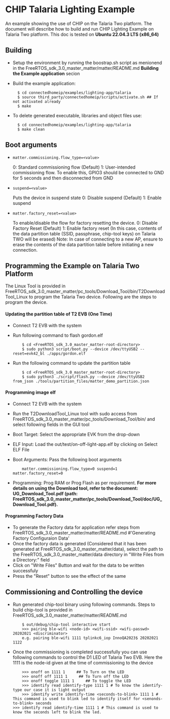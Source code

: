 # CHIP Talaria Lighting Example

An example showing the use of CHIP on the Talaria Two platform. The document will describe how
to build and run CHIP Lighting Example on Talaria Two platform. This doc is tested
on **Ubuntu 22.04.3 LTS (x86_64)**

## Building

-   Setup the environment by running the boostrap.sh script as menionend in the FreeRTOS_sdk_3.0_master_matter/matter/README.md **Building the Example application** secion

-   Build the example application:

          $ cd connectedhomeip/examples/lighting-app/talaria
          $ source third_party/connectedhomeip/scripts/activate.sh ## If not activated already
          $ make

-   To delete generated executable, libraries and object files use:

          $ cd connectedhomeip/examples/lighting-app/talaria
          $ make clean

## Boot arguments
-   `matter.commissioning.flow_type=<value>`

    0: Standard commissioning flow (Default)
    1: User-intended commissioning flow. To enable this, GPIO3 should be connected to GND for 5 seconds and then disconnected from GND

-   `suspend=<value>`

    Puts the device in suspend state
    0: Disable suspend (Default)
    1: Enable suspend

-   `matter.factory_reset=<value>`

    To enable/disable the flow for factory resetting the device.
    0: Disable Factory Reset (Default)
    1: Enable factory reset (In this case, contents of the data partition table (SSID, passphrase, chip-tool keys) on     Talaria TWO will be erased)
       Note: In case of connecting to a new AP, ensure to erase the contents of the data partition table before initiating a new connection.


## Programming the Example on Talaria Two Platform
The Linux Tool is provided in FreeRTOS_sdk_3.0_master_matter/pc_tools/Download_Tool/bin/T2DownloadTool_Linux to program the Talaria Two device. Following are the steps to program the device.

#### Updating the partition table of T2 EVB (One Time)
- Connect T2 EVB with the system
- Run following command to flash gordon.elf

          $ cd <FreeRTOS_sdk_3.0_master_matter-root-directory>
          $ sudo python3 script/boot.py --device /dev/ttyUSB2 --reset=evk42_bl ./apps/gordon.elf
- Run the following command to update the partition table

          $ cd <FreeRTOS_sdk_3.0_master_matter-root-directory>
          $ sudo python3 ./script/flash.py --device /dev/ttyUSB2 from_json ./tools/partition_files/matter_demo_partition.json
          
#### Programming image elf
- Connect T2 EVB with the system
- Run the T2DownloadTool_Linux tool with sudo access from FreeRTOS_sdk_3.0_master_matter/pc_tools/Download_Tool/bin/ and select following fields in the GUI tool
- Boot Target: Select the appropriate EVK from the drop-down
- ELF Input: Load the out/test/on-off-light-app.elf by clicking on Select ELF File
- Boot Arguments: Pass the following boot arguments

          matter.commissioning.flow_type=0 suspend=1 matter.factory_reset=0
- Programming: Prog RAM or Prog Flash as per requirement.
**For more details on using the Download tool, refer to the document: UG_Download_Tool.pdf (path:
FreeRTOS_sdk_3.0_master_matter/pc_tools/Download_Tool/doc/UG_Download_Tool.pdf).**

#### Programming Factory Data
- To generate the Factory data for application refer steps from FreeRTOS_sdk_3.0_master_matter/matter/README.md #'Generating Factory Configuraion Data'
- Once the factory data is generated (Considered that it has been generated at FreeRTOS_sdk_3.0_master_matter/data), select the path to the FreeRTOS_sdk_3.0_master_matter/data directory in "Write Files from a Directory:" field
- Click on "Write Files" Button and wait for the data to be written successfuly
- Press the "Reset" button to see the effect of the same

## Commissioning and Controlling the device
- Run generated chip-tool binary using following commands. Steps to build chip-tool is provided in FreeRTOS_sdk_3.0_master_matter/matter/README.md

          $ out/debug/chip-tool interactive start
          >>> pairing ble-wifi <node-id> <wifi-ssid> <wifi-passwd> 20202021 <discriminator>
          e.g. pairing ble-wifi 1111 tplinkc6_iop InnoQA2023$ 20202021 1122
- Once the commissioning is completed successfully you can use following commands to control the D1 LED of Talaria Two EVB. Here the 1111 is the node-id given at the time of commissioning to the device

          >>> onoff on 1111 1     ## To Turn on the LED
          >>> onoff off 1111 1     ## To Turn off the LED
          >>> onoff toggle 1111 1     ## To toggle the LED
          >>> identify read identify-type 1111 1 # To know the identify-type our case it is light output
          >>> identify write identify-time <seconds-to-blink> 1111 1 # This command is used to blink led to identify itself for <senonds-to-blink> seconds
	  >>> identify read identify-time 1111 1 # This command is used to know the seconds left to blink the led. 
